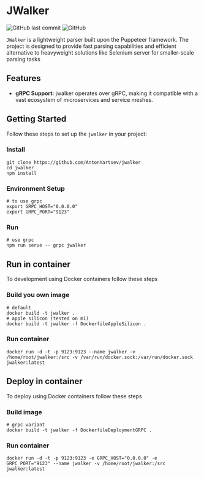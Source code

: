 # JWalker

![GitHub last commit](https://img.shields.io/github/last-commit/antonyartsev/jwalker)
![GitHub](https://img.shields.io/github/license/antonyartsev/jwalker)

`JWalker` is a lightweight parser built upon the Puppeteer framework. The project is designed to provide fast parsing capabilities and efficient alternative to heavyweight solutions like Selenium server for smaller-scale parsing tasks

## Features

- **gRPC Support:** jwalker operates over gRPC, making it compatible with a vast ecosystem of microservices and service meshes.

## Getting Started
Follow these steps to set up the `jwalker` in your project:

### Install

```shell
git clone https://github.com/AntonYartsev/jwalker
cd jwalker
npm install
```

### Environment Setup
```shell
# to use grpc
export GRPC_HOST="0.0.0.0"
export GRPC_PORT="9123"
```

### Run
```shell
# use grpc
npm run serve -- grpc jwalker
```

## Run in container
To development using Docker containers follow these steps

### Build you own image
```shell
# default
docker build -t jwalker .
# apple silicon (tested on m1)
docker build -t jwalker -f DockerfileAppleSilicon .
```

### Run container
```shell
docker run -d -t -p 9123:9123 --name jwalker -v /home/root/jwalker:/src -v /var/run/docker.sock:/var/run/docker.sock jwalker:latest
```

## Deploy in container
To deploy using Docker containers follow these steps

### Build image
```shell
# grpc variant
docker build -t jwalker -f DockerfileDeploymentGRPC .
```

### Run container
```shell
docker run -d -t -p 9123:9123 -e GRPC_HOST="0.0.0.0" -e GRPC_PORT="9123" --name jwalker -v /home/root/jwalker:/src jwalker:latest
```
